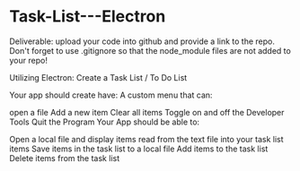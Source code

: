 # Task-List---Electron

Deliverable: upload your code into github and provide a link to the repo. Don't forget to use .gitignore so that the node_module files are not added to your repo!

Utilizing Electron: Create a Task List /  To Do List

Your app should create have:
A custom menu that can:

open a file
Add a new item
Clear all items
Toggle on and off the Developer Tools
Quit the Program
Your App should be able to:

Open a local file and display items read from the text file into your task list items
Save items in the task list to a local file
Add items to the task list
Delete items from the task list
